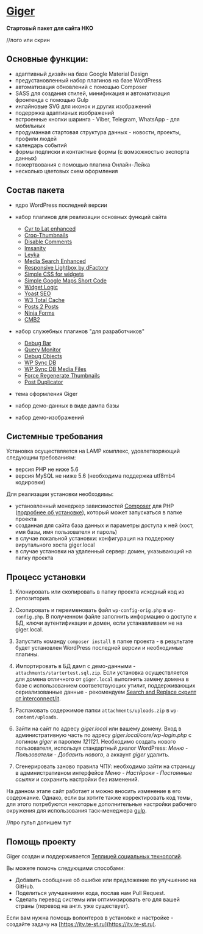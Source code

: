 # [Giger]() #

**Cтартовый пакет для сайта НКО**

//лого или скрин

## Основные функции:

- адаптивный дизайн на базе Google Material Design
- предустановленный набор плагинов на базе WordPress
- автоматизация обновлений с помощью Composer
- SASS для создания стилей, минификация и автоматизация фронтенда с помощью Gulp
- инлайновые SVG для иконок и других изображений
- подерржка адаптивных изображений
- встроенные кнопки шаринга - Viber, Telegram, WhatsApp - для мобильных
- продуманная стартовая структура данных - новости, проекты, профили людей
- календарь событий
- формы подписки и контактные формы (с вомзожностью экспорта данных)
- пожертвования с помощью плагина Онлайн-Лейка
- несколько цветовых схем оформления

## Состав пакета

- ядро WordPress последней версии

- набор плагинов для реализации основных функций сайта

	- [Cyr to Lat enhanced](https://wordpress.org/plugins/cyr3lat/) 
	- [Crop-Thumbnails](https://wordpress.org/plugins/crop-thumbnails/) 
	- [Disable Comments](https://wordpress.org/plugins/disable-comments/)         
	- [Imsanity](https://wordpress.org/plugins/imsanity/) 
	- [Leyka](https://wordpress.org/plugins/leyka/) 
	- [Media Search Enhanced](https://wordpress.org/plugins/media-search-enhanced/) 
	- [Responsive Lightbox by dFactory](https://wordpress.org/plugins/responsive-lightbox/)         
	- [Simple CSS for widgets](https://wordpress.org/plugins/simple-css-for-widgets/) 
	- [Simple Google Maps Short Code](https://wordpress.org/plugins/simple-google-maps-short-code/) 
	- [Widget Logic](https://wordpress.org/plugins/widget-logic/) 
	- [Yoast SEO](https://wordpress.org/plugins/wordpress-seo/) 
	- [W3 Total Cache](https://wordpress.org/plugins/w3-total-cache/)
	- [Posts 2 Posts](https://wordpress.org/plugins/posts-to-posts/) 
	- [Ninja Forms](https://wordpress.org/plugins/ninja-forms/) 
	- [CMB2](https://wordpress.org/plugins/cmb2/)
	
- набор служебных плагинов "для разработчиков"

	- [Debug Bar](https://wordpress.org/plugins/debug-bar/) 
	- [Query Monitor](https://wordpress.org/plugins/query-monitor/)       
	- [Debug Objects](https://wordpress.org/plugins/debug-objects/) 
	- [WP Sync DB](https://github.com/wp-sync-db/wp-sync-db) 
	- [WP Sync DB Media Files](https://github.com/wp-sync-db/wp-sync-db-media-files)
	- [Force Regenerate Thumbnails](https://wordpress.org/plugins/force-regenerate-thumbnails/) 
	- [Post Duplicator](https://wordpress.org/plugins/post-duplicator/) 
	
- тема оформления Giger

- набор демо-данных в виде дампа базы

- набор демо-изображений 


## Системные требования 

Установка осуществляется на LAMP комплекс, удовлетворяющий следующим требованиям:

- версия PHP не ниже 5.6
- версия MySQL не ниже 5.6 (необходима поддержка utf8mb4 кодировки)

Для реализации установки необходимы:

- установленный менеджер зависимостей [Composer](https://getcomposer.org/) для PHP ([подробнее об установке](https://getcomposer.org/doc/00-intro.md#installation-linux-unix-osx)), который может запускаться в папке проекта
- созданная для сайта база данных и параметры доступа к ней (хост, имя базы, имя пользователя и пароль)
- в случае локальной установки: конфигурация на поддержку вирутального хоста giger.local
- в случае установки на удаленный сервер: домен, указывающий на папку проекта

## Процесс установки

1. Клонировать или скопировать в папку проекта исходный код из репозитория.

2. Скопировать и переименовать файл `wp-config-orig.php` в `wp-config.php`. В полученном файле заполнить информацию о доступе к БД, ключи аутентификации и домен, если устанавливаем не на giger.local.

3. Запустить команду `composer install` в папке проекта - в результате будет установлен WordPress последней версии и необходимые плагины.

4. Импортировать в БД дамп с демо-данными - `attachments/startertest.sql.zip`. Если установка осуществляется для домена отличного от `giger.local` выполнить замену домена в базе с использованием соответствующих утилит, поддерживающих сериализованные данные - рекомендуем [Search and Replace скрипт от interconnect/it](https://interconnectit.com/products/search-and-replace-for-wordpress-databases/).

5. Распаковать содержимое папки `attachments/uploads.zip` в `wp-content/uploads`.

6. Зайти на сайт по адресу _giger.local_ или вашему домену. Вход в административную часть по адресу _giger.local/core/wp-login.php_ с логином _giger_ и паролем _121121_. Необходимо создать нового пользователя, используя стандартный диалог WordPress: _Меню - Пользователи - Добавить нового_, а аккаунт _giger_ удалить.

7. Сгенерировать заново правила ЧПУ: необходимо зайти на страницу в административном интерфейсе _Меню - Настйроки - Постоянные ссылки_ и сохранить настройки без изменений.

На данном этапе сайт работает и можно вносить изменение в его содержание. Однако, если вы хотите также корректировать код темы, для этого потребуются некоторые дополнительные настройки рабочего окружения для использования таск-менеджера [gulp](http://gulpjs.com/).

//про гульп допишем тут


## Помощь проекту

Giger создан и поддерживается [Теплицей социальных технологий](https://te-st.ru).

Вы можете помочь следующими способами:

  * Добавить сообщение об ошибке или предложение по улучшению на GitHub.
  * Поделиться улучшениями кода, послав нам Pull Request.
  * Сделать перевод системы или оптимизировать его для вашей страны (перевод на англ. уже существует).
  
Если вам нужна помощь волонтеров в установке и настройке - создайте задачу на [https://itv.te-st.ru](https://itv.te-st.ru).

